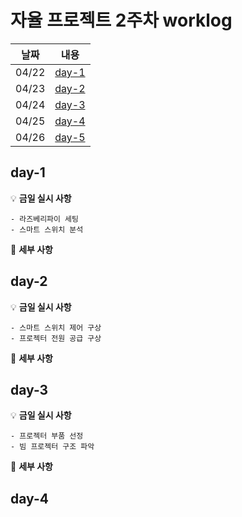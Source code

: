 # 자율 프로젝트 2주차 worklog

|날짜|내용|
|:---:|:---:|
|04/22|[day-1](#day-1)|
|04/23|[day-2](#day-2)|
|04/24|[day-3](#day-3)|
|04/25|[day-4](#day-4)|
|04/26|[day-5](#day-4)|

## day-1

💡 **금일 실시 사항**

    - 라즈베리파이 세팅
    - 스마트 스위치 분석

📜 **세부 사항**

    
## day-2

💡 **금일 실시 사항**

    - 스마트 스위치 제어 구상
    - 프로젝터 전원 공급 구상

📜 **세부 사항**

## day-3

💡 **금일 실시 사항**

    - 프로젝터 부품 선정
    - 빔 프로젝터 구조 파악

📜 **세부 사항**


## day-4
